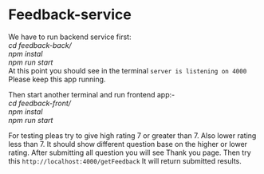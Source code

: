 # Feedback-service

We have to run backend service first:   
*cd feedback-back/*    
*npm instal*    
*npm run start*   
At this point you should see in the terminal `server is listening on 4000`    
Please keep this app running.

Then start another terminal and run frontend app:-  
*cd feedback-front/*    
*npm instal*    
*npm run start*  

For testing pleas try to give high rating 7 or greater than 7. Also lower rating less than 7. It should show different question base on the higher or lower rating. After submitting all question you will see Thank you page. Then try this `http://localhost:4000/getFeedback` It will return submitted results.   

